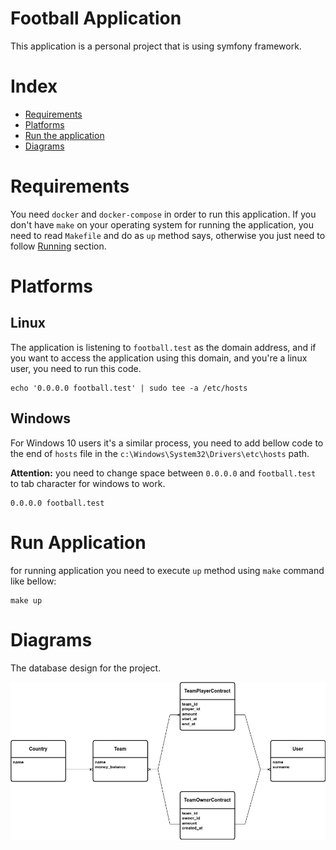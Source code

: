 # Football Application

This application is a personal project that is using symfony framework. 

# Index
* [Requirements](#requirements)
* [Platforms](#platforms)
* [Run the application](#run-application)
* [Diagrams](#diagrams)

# Requirements

You need `docker` and `docker-compose` in order to run this application.
If you don't have `make` on your operating system for running the application,
you need to read `Makefile` and do as `up` method says, otherwise you just need
to follow [Running](#run-application) section.

# Platforms

## Linux

The application is listening to `football.test` as the domain address, and if you want to access
the application using this domain, and you're a linux user, you need to run this code.

```shell
echo '0.0.0.0 football.test' | sudo tee -a /etc/hosts
```

## Windows

For Windows 10 users it's a similar process, you need to add bellow code to the end of `hosts` file
in the `c:\Windows\System32\Drivers\etc\hosts` path.

**Attention:** you need to change space between `0.0.0.0` and `football.test` to tab character
for windows to work.

```shell
0.0.0.0 football.test
```

# Run Application

for running application you need to execute `up` method using `make` command
like bellow:

```shell
make up
```

# Diagrams

The database design for the project.

![Database diagram](.assets/football.jpg)
